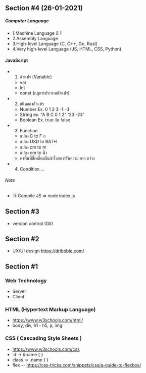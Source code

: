 ## Section #4 (26-01-2021)

##### Computer Language

- 1.Machine Language 0 1
- 2.Assembly Language
- 3.High-level Language (C, C++, Go, Rust)
- 4.Very high-level Language (JS, HTML, CSS, Python)

#### JavaScript

- 1. ตัวแปร (Variable)
  - var
  - let
  - const
    (กฏการประกาศตัวแปร)
- 2. ชนิดของตัวแปร
  - Number Ex. 0 1 2 3 -1 -3
  - String ex. "A B C 0 1 2" '23 -23'
  - Boolean Ex. true กับ false
- 3. Function
  - แปลง C to F ก
  - แปลง USD to BATH
  - แปลง cm to m
  - แปลง cm to นิ้ว
  - หาพื้นที่สี่เหลี่ยมผืนผ้าโดยการรับความ ยาว กว้าง
- 4. Condition
     ...

###### Note

- วิธี Compile JS => node index.js

## Section #3

- version control (Git)

## Section #2

- UX/UI design https://dribbble.com/

## Section #1

### Web Technology

- Server
- Client

### HTML (Hypertext Markup Language)

- https://www.w3schools.com/html/
- body, div, h1 - h5, p, img

### CSS ( Cascading Style Sheets )

- https://www.w3schools.com/css
- id -> #name { }
- class -> .name { }
- flex
  -- https://css-tricks.com/snippets/css/a-guide-to-flexbox/
